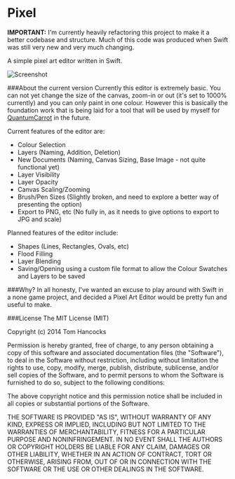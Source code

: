 Pixel
=====

**IMPORTANT:** I'm currently heavily refactoring this project to make it a better codebase and structure. Much of this code was produced when Swift was still very new and very much changing.

A simple pixel art editor written in Swift.

![Screenshot](https://raw.githubusercontent.com/tjhancocks/Pixel/master/Preview%20Images/PixelPreviewSMB.png)

###About the current version
Currently this editor is extremely basic. You can not yet change the size of the canvas, zoom-in or out (it's set to 1000% currently) and you can only paint in one colour. However this is basically the
foundation work that is being laid for a tool that will be used by myself for [QuantumCarrot](http://quantumcarrot.com) in the future.

Current features of the editor are:

- Colour Selection
- Layers (Naming, Addition, Deletion)
- New Documents (Naming, Canvas Sizing, Base Image - not quite functional yet)
- Layer Visibility
- Layer Opacity
- Canvas Scaling/Zooming
- Brush/Pen Sizes (Slightly broken, and need to explore a better way of presenting the option)
- Export to PNG, etc (No fully in, as it needs to give options to export to JPG and scale)


Planned features of the editor include:
- Shapes (Lines, Rectangles, Ovals, etc)
- Flood Filling
- Layer Blending
- Saving/Opening using a custom file format to allow the Colour Swatches and Layers to be saved


###Why?
In all honesty, I've wanted an excuse to play around with Swift in a none game project, and decided a Pixel Art Editor would be pretty fun and useful to make.


###License
The MIT License (MIT)

Copyright (c) 2014 Tom Hancocks

Permission is hereby granted, free of charge, to any person obtaining a copy
of this software and associated documentation files (the "Software"), to deal
in the Software without restriction, including without limitation the rights
to use, copy, modify, merge, publish, distribute, sublicense, and/or sell
copies of the Software, and to permit persons to whom the Software is
furnished to do so, subject to the following conditions:

The above copyright notice and this permission notice shall be included in all
copies or substantial portions of the Software.

THE SOFTWARE IS PROVIDED "AS IS", WITHOUT WARRANTY OF ANY KIND, EXPRESS OR
IMPLIED, INCLUDING BUT NOT LIMITED TO THE WARRANTIES OF MERCHANTABILITY,
FITNESS FOR A PARTICULAR PURPOSE AND NONINFRINGEMENT. IN NO EVENT SHALL THE
AUTHORS OR COPYRIGHT HOLDERS BE LIABLE FOR ANY CLAIM, DAMAGES OR OTHER
LIABILITY, WHETHER IN AN ACTION OF CONTRACT, TORT OR OTHERWISE, ARISING FROM,
OUT OF OR IN CONNECTION WITH THE SOFTWARE OR THE USE OR OTHER DEALINGS IN THE
SOFTWARE.
